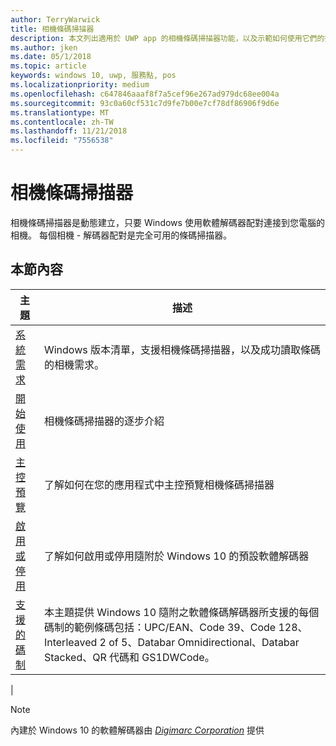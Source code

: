 ```yaml
---
author: TerryWarwick
title: 相機條碼掃描器
description: 本文列出適用於 UWP app 的相機條碼掃描器功能，以及示範如何使用它們的操作說明文章的連結。
ms.author: jken
ms.date: 05/1/2018
ms.topic: article
keywords: windows 10, uwp, 服務點, pos
ms.localizationpriority: medium
ms.openlocfilehash: c647846aaaf8f7a5cef96e267ad979dc68ee004a
ms.sourcegitcommit: 93c0a60cf531c7d9fe7b00e7cf78df86906f9d6e
ms.translationtype: MT
ms.contentlocale: zh-TW
ms.lasthandoff: 11/21/2018
ms.locfileid: "7556538"
---
```

# <a name="camera-barcode-scanner"></a>相機條碼掃描器
相機條碼掃描器是動態建立，只要 Windows 使用軟體解碼器配對連接到您電腦的相機。  每個相機 - 解碼器配對是完全可用的條碼掃描器。   

## <a name="in-this-section"></a>本節內容
|主題 |描述 |
|------|------------|
| [系統需求](pos-camerabarcode-system-requirements.md)  | Windows 版本清單，支援相機條碼掃描器，以及成功讀取條碼的相機需求。 |
| [開始使用](pos-camerabarcode-get-started.md)              | 相機條碼掃描器的逐步介紹 |
| [主控預覽](pos-camerabarcode-hosting-preview.md)          | 了解如何在您的應用程式中主控預覽相機條碼掃描器 |
| [啟用或停用](pos-camerabarcode-enable-disable.md)         | 了解如何啟用或停用隨附於 Windows 10 的預設軟體解碼器 |
| [支援的碼制](pos-camerabarcode-symbologies.md) | 本主題提供 Windows 10 隨附之軟體條碼解碼器所支援的每個碼制的範例條碼包括：UPC/EAN、Code 39、Code 128、Interleaved 2 of 5、Databar Omnidirectional、Databar Stacked、QR 代碼和 GS1DWCode。 |
| 

> [!NOTE]
> 內建於 Windows 10 的軟體解碼器由 [*Digimarc Corporation*](https://www.digimarc.com/) 提供
